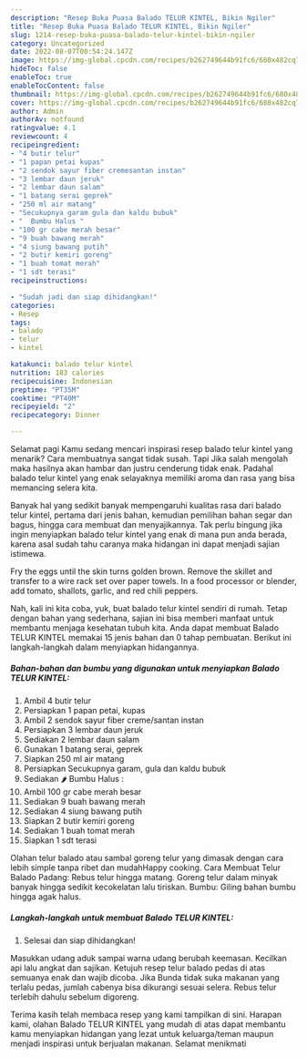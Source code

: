 ```yaml
---
description: "Resep Buka Puasa Balado TELUR KINTEL, Bikin Ngiler"
title: "Resep Buka Puasa Balado TELUR KINTEL, Bikin Ngiler"
slug: 1214-resep-buka-puasa-balado-telur-kintel-bikin-ngiler
category: Uncategorized
date: 2022-08-07T00:54:24.147Z
image: https://img-global.cpcdn.com/recipes/b262749644b91fc6/680x482cq70/balado-telur-kintel-foto-resep-utama.jpg
hideToc: false
enableToc: true
enableTocContent: false
thumbnail: https://img-global.cpcdn.com/recipes/b262749644b91fc6/680x482cq70/balado-telur-kintel-foto-resep-utama.jpg
cover: https://img-global.cpcdn.com/recipes/b262749644b91fc6/680x482cq70/balado-telur-kintel-foto-resep-utama.jpg
author: Admin
authorAv: notfound
ratingvalue: 4.1
reviewcount: 4
recipeingredient:
- "4 butir telur"
- "1 papan petai kupas"
- "2 sendok sayur fiber cremesantan instan"
- "3 lembar daun jeruk"
- "2 lembar daun salam"
- "1 batang serai geprek"
- "250 ml air matang"
- "Secukupnya garam gula dan kaldu bubuk"
- "  Bumbu Halus "
- "100 gr cabe merah besar"
- "9 buah bawang merah"
- "4 siung bawang putih"
- "2 butir kemiri goreng"
- "1 buah tomat merah"
- "1 sdt terasi"
recipeinstructions:

- "Sudah jadi dan siap dihidangkan!"
categories:
- Resep
tags:
- balado
- telur
- kintel

katakunci: balado telur kintel 
nutrition: 183 calories
recipecuisine: Indonesian
preptime: "PT35M"
cooktime: "PT40M"
recipeyield: "2"
recipecategory: Dinner

---
```



Selamat pagi Kamu sedang mencari inspirasi resep balado telur kintel yang menarik? Cara membuatnya sangat tidak susah. Tapi Jika salah mengolah maka hasilnya akan hambar dan justru cenderung tidak enak. Padahal balado telur kintel yang enak selayaknya memiliki aroma dan rasa yang bisa memancing selera kita.


Banyak hal yang sedikit banyak mempengaruhi kualitas rasa dari balado telur kintel, pertama dari jenis bahan, kemudian pemilihan bahan segar dan bagus, hingga cara membuat dan menyajikannya. Tak perlu bingung jika ingin menyiapkan balado telur kintel yang enak di mana pun anda berada, karena asal sudah tahu caranya maka hidangan ini dapat menjadi sajian istimewa.

Fry the eggs until the skin turns golden brown. Remove the skillet and transfer to a wire rack set over paper towels. In a food processor or blender, add tomato, shallots, garlic, and red chili peppers.


Nah, kali ini kita coba, yuk, buat balado telur kintel sendiri di rumah. Tetap dengan bahan yang sederhana, sajian ini bisa memberi manfaat untuk membantu menjaga kesehatan tubuh kita. Anda dapat membuat Balado TELUR KINTEL memakai 15 jenis bahan dan 0 tahap pembuatan. Berikut ini langkah-langkah dalam menyiapkan hidangannya.

<!--inarticleads1-->

##### Bahan-bahan dan bumbu yang digunakan untuk menyiapkan Balado TELUR KINTEL:

1. Ambil 4 butir telur
1. Persiapkan 1 papan petai, kupas
1. Ambil 2 sendok sayur fiber creme/santan instan
1. Persiapkan 3 lembar daun jeruk
1. Sediakan 2 lembar daun salam
1. Gunakan 1 batang serai, geprek
1. Siapkan 250 ml air matang
1. Persiapkan Secukupnya garam, gula dan kaldu bubuk
1. Sediakan  🌶 Bumbu Halus :
1. Ambil 100 gr cabe merah besar
1. Sediakan 9 buah bawang merah
1. Sediakan 4 siung bawang putih
1. Siapkan 2 butir kemiri goreng
1. Sediakan 1 buah tomat merah
1. Siapkan 1 sdt terasi


Olahan telur balado atau sambal goreng telur yang dimasak dengan cara lebih simple tanpa ribet dan mudahHappy cooking. Cara Membuat Telur Balado Padang: Rebus telur hingga matang. Goreng telur dalam minyak banyak hingga sedikit kecokelatan lalu tiriskan. Bumbu: Giling bahan bumbu hingga agak halus. 

<!--inarticleads2-->

##### Langkah-langkah untuk membuat Balado TELUR KINTEL:


1. Selesai dan siap dihidangkan!

Masukkan udang aduk sampai warna udang berubah keemasan. Kecilkan api lalu angkat dan sajikan. Ketujuh resep telur balado pedas di atas semuanya enak dan wajib dicoba. Jika Bunda tidak suka makanan yang terlalu pedas, jumlah cabenya bisa dikurangi sesuai selera. Rebus telur terlebih dahulu sebelum digoreng. 

Terima kasih telah membaca resep yang kami tampilkan di sini. Harapan kami, olahan Balado TELUR KINTEL yang mudah di atas dapat membantu kamu menyiapkan hidangan yang lezat untuk keluarga/teman maupun menjadi inspirasi untuk berjualan makanan. Selamat menikmati
